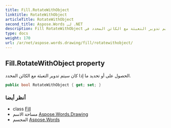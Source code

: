 ```yaml
---
title: Fill.RotateWithObject
linktitle: RotateWithObject
articleTitle: RotateWithObject
second_title: Aspose.Words لـ .NET
description: Fill RotateWithObject ملكية. الحصول على أو تحديد ما إذا كان سيتم تدوير التعبئة مع الكائن المحدد في C#.
type: docs
weight: 170
url: /ar/net/aspose.words.drawing/fill/rotatewithobject/
---
```

## Fill.RotateWithObject property

الحصول على أو تحديد ما إذا كان سيتم تدوير التعبئة مع الكائن المحدد.

```csharp
public bool RotateWithObject { get; set; }
```

### أنظر أيضا

* class [Fill](../)
* مساحة الاسم [Aspose.Words.Drawing](../../../aspose.words.drawing/)
* المجسم [Aspose.Words](../../../)
